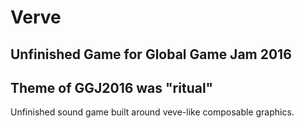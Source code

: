 # Verve

## Unfinished Game for Global Game Jam 2016

## Theme of GGJ2016 was "ritual"

Unfinished sound game built around veve-like composable graphics.
